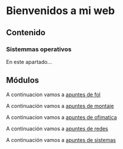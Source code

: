 # Bienvenidos a mi web
## Contenido  

### Sistemmas operativos 

En este apartado...  

## Módulos 

A continuacion vamos a [apuntes de fol](fol/Apunts.md)

A continuación vamos a [apuntes de montaje](montaje/Seguretat%20i%20Riscos%20laborals.pptx)

A continuacion vamos a [apuntes de ofimatica](ofimatica/DOCUMENT_LLIBRE_OFFICE_RENGIFO_CRUZ_OFIMATICA.ott)

A continuación vamos a [apuntes de redes](redes/TASCA%201.1.docx)

A continuación vamos a [apuntes de sistemas](sistemas/processos/README.md)